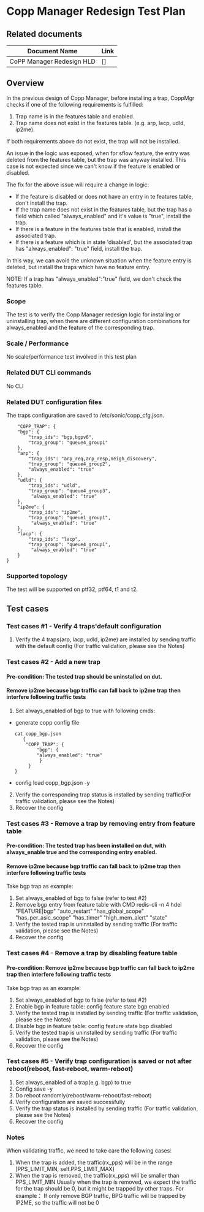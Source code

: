 # Copp Manager Redesign Test Plan

## Related documents

| **Document Name** | **Link** |
|-------------------|----------|
| CoPP Manager Redesign HLD | []|


## Overview

In the previous design of Copp Manager, before installing a trap, CoppMgr checks if one of the following requirements is fulfilled:

1. Trap name is in the features table and enabled.
2. Trap name does not exist in the features table. (e.g. arp, lacp, udld, ip2me).

If both requirements above do not exist, the trap will not be installed.

An issue in the logic was exposed, when for sflow feature, the entry was deleted from the features table, but the trap was anyway installed. This case is not expected since we can't know if the feature is enabled or disabled.

The fix for the above issue will require a change in logic:

+ If the feature is disabled or does not have an entry in te features table, don't install the trap.
+ If the trap name does not exist in the features table, but the trap has a field which called "always_enabled" and it's value is "true", install the trap.
+ If there is a feature in the features table that is enabled, install the associated trap.
+ If there is a feature which is in state 'disabled', but the associated trap has "always_enabled": "true" field, install the trap.

In this way, we can avoid the unknown situation when the feature entry is deleted, but install the traps which have no feature entry.

NOTE: If a trap has "always_enabled":"true" field, we don't check the features table.

### Scope

The test is to verify the Copp Manager redesign logic for installing or uninstalling trap, when there are different configuration combinations for always_enabled and the feature of the corresponding trap.   

### Scale / Performance

No scale/performance test involved in this test plan

### Related **DUT** CLI commands

No CLI

### Related DUT configuration files

The traps configuration are saved to  /etc/sonic/copp_cfg.json.

```
    "COPP_TRAP": {
    "bgp": {
        "trap_ids": "bgp,bgpv6",
        "trap_group": "queue4_group1"
    },
    "arp": {
        "trap_ids": "arp_req,arp_resp,neigh_discovery",
        "trap_group": "queue4_group2",
        "always_enabled": "true"
    },
    "udld": {
	    "trap_ids": "udld",
	    "trap_group": "queue4_group3",
         "always_enabled": "true"
    },
    "ip2me": {
	    "trap_ids": "ip2me",
	    "trap_group": "queue1_group1",
         "always_enabled": "true"
    },
    "lacp": {
	    "trap_ids": "lacp",
	    "trap_group": "queue4_group1",
         "always_enabled": "true"
    }
}
```
### Supported topology
The test will be supported on ptf32, ptf64, t1 and t2.


## Test cases
### Test cases #1 -  Verify 4 traps'default configuration
1. Verify the 4 traps(arp, lacp, udld, ip2me) are installed  by sending traffic with the default config
   (For traffic validation, please see the Notes)

### Test cases #2 - Add a new trap
#### Pre-condition: The tested trap should be uninstalled on dut.
#### Remove ip2me because bgp traffic can fall back to ip2me trap then interfere following traffic tests
1. Set always_enabled of bgp to true with following cmds:
   
  + generate copp config file
```  
   cat copp_bgp.json
      {
       "COPP_TRAP": {
           "bgp": {
           "always_enabled": "true"
            }
        }
   }
```
   + config load copp_bgp.json -y
   
2. Verify the corresponding trap status is installed by sending traffic(For traffic validation, please see the Notes)
3. Recover the config

   
### Test cases #3 - Remove a trap by removing entry from feature table
#### Pre-condition: The tested trap has been installed on dut,  with always_enable true and the corresponding entry enabled.
#### Remove ip2me because bgp traffic can fall back to ip2me trap then interfere following traffic tests
Take bgp trap as example:
1. Set always_enabled of bgp to false (refer to test #2)
2. Remove bgp entry from feature table with CMD
   redis-cli -n 4 hdel "FEATURE|bgp" "auto_restart" "has_global_scope" "has_per_asic_scope" "has_timer" "high_mem_alert" "state" 
3. Verify the tested trap is uninstalled  by sending traffic (For traffic validation, please see the Notes)
5. Recover the config   


### Test cases #4 - Remove a trap by disabling feature table
#### Pre-condition: Remove ip2me because bgp traffic can fall back to ip2me trap then interfere following traffic tests
Take bgp trap as an example:
1. Set always_enabled of bgp to false (refer to test #2)
2. Enable bgp in feature table: config feature state bgp enabled    
3. Verify the tested trap is installed by sending traffic (For traffic validation, please see the Notes)
4. Disable bgp in feature table: config feature state bgp disabled 
5. Verify the tested trap is uninstalled by sending traffic (For traffic validation, please see the Notes)
6. Recover the config


### Test cases #5 - Verify trap configuration is saved or not after reboot(reboot, fast-reboot, warm-reboot)
1. Set always_enabled of a trap(e.g.  bgp) to true
2. Config save -y
3. Do reboot randomly(reboot/warm-reboot/fast-reboot)
4. Verify configuration are saved successfully
5. Verify the trap status is installed by sending traffic (For traffic validation, please see the Notes)
6. Recover the config

### Notes
When validating traffic, we need to take care the following cases:
1. When the trap is added, the traffic(rx_pps) will be in the range [PPS_LIMIT_MIN, self.PPS_LIMIT_MAX]
2. When the trap is removed, the traffic(rx_pps) will be smaller than PPS_LIMIT_MIN
Usually when the trap is removed, we expect the traffic for the trap should be 0, but it might be trapped by other traps.
For example： If only remove BGP traffic, BPG traffic will be trapped by IP2ME, so the traffic will not be 0
